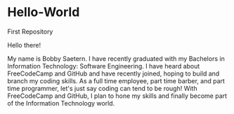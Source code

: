 # Hello-World
First Repository

Hello there!

My name is Bobby Saetern. I have recently graduated with my Bachelors in Information Technology: Software Engineering.
I have heard about FreeCodeCamp and GitHub and have recently joined, hoping to build and branch my coding skills.
As a full time employee, part time barber, and part time programmer, let's just say coding can tend to be rough! With FreeCodeCamp and GitHub, I plan to hone my skills and finally become part of the Information Technology world.
